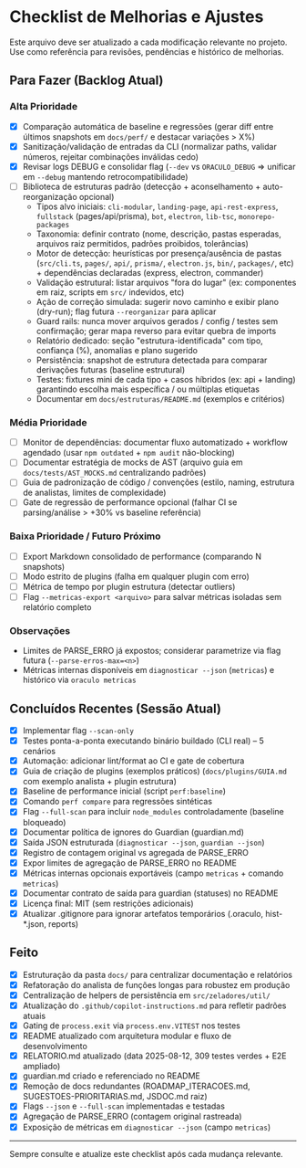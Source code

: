 # Checklist de Melhorias e Ajustes

Este arquivo deve ser atualizado a cada modificação relevante no projeto. Use como referência para revisões, pendências e histórico de melhorias.

## Para Fazer (Backlog Atual)

### Alta Prioridade

- [x] Comparação automática de baseline e regressões (gerar diff entre últimos snapshots em `docs/perf/` e destacar variações > X%)
- [x] Sanitização/validação de entradas da CLI (normalizar paths, validar números, rejeitar combinações inválidas cedo)
- [x] Revisar logs DEBUG e consolidar flag (`--dev` vs `ORACULO_DEBUG` => unificar em `--debug` mantendo retrocompatibilidade)
- [ ] Biblioteca de estruturas padrão (detecção + aconselhamento + auto-reorganização opcional)
  - Tipos alvo iniciais: `cli-modular`, `landing-page`, `api-rest-express`, `fullstack` (pages/api/prisma), `bot`, `electron`, `lib-tsc`, `monorepo-packages`
  - Taxonomia: definir contrato (nome, descrição, pastas esperadas, arquivos raiz permitidos, padrões proibidos, tolerâncias)
  - Motor de detecção: heurísticas por presença/ausência de pastas (`src/cli.ts`, `pages/`, `api/`, `prisma/`, `electron.js`, `bin/`, `packages/`, etc) + dependências declaradas (express, electron, commander)
  - Validação estrutural: listar arquivos "fora do lugar" (ex: componentes em raiz, scripts em `src/` indevidos, etc)
  - Ação de correção simulada: sugerir novo caminho e exibir plano (dry-run); flag futura `--reorganizar` para aplicar
  - Guard rails: nunca mover arquivos gerados / config / testes sem confirmação; gerar mapa reverso para evitar quebra de imports
  - Relatório dedicado: seção "estrutura-identificada" com tipo, confiança (%), anomalias e plano sugerido
  - Persistência: snapshot de estrutura detectada para comparar derivações futuras (baseline estrutural)
  - Testes: fixtures mini de cada tipo + casos híbridos (ex: api + landing) garantindo escolha mais específica / ou múltiplas etiquetas
  - Documentar em `docs/estruturas/README.md` (exemplos e critérios)

### Média Prioridade

- [ ] Monitor de dependências: documentar fluxo automatizado + workflow agendado (usar `npm outdated` + `npm audit` não-blocking)
- [ ] Documentar estratégia de mocks de AST (arquivo guia em `docs/tests/AST_MOCKS.md` centralizando padrões)
- [ ] Guia de padronização de código / convenções (estilo, naming, estrutura de analistas, limites de complexidade)
- [ ] Gate de regressão de performance opcional (falhar CI se parsing/análise > +30% vs baseline referência) <!-- próximo passo: integrar comando perf compare no CI -->

### Baixa Prioridade / Futuro Próximo

- [ ] Export Markdown consolidado de performance (comparando N snapshots)
- [ ] Modo estrito de plugins (falha em qualquer plugin com erro)
- [ ] Métrica de tempo por plugin estrutura (detectar outliers)
- [ ] Flag `--metricas-export <arquivo>` para salvar métricas isoladas sem relatório completo

### Observações

- Limites de PARSE_ERRO já expostos; considerar parametrize via flag futura (`--parse-erros-max=<n>`)
- Métricas internas disponíveis em `diagnosticar --json` (`metricas`) e histórico via `oraculo metricas`

## Concluídos Recentes (Sessão Atual)

- [x] Implementar flag `--scan-only`
- [x] Testes ponta-a-ponta executando binário buildado (CLI real) – 5 cenários
- [x] Automação: adicionar lint/format ao CI e gate de cobertura
- [x] Guia de criação de plugins (exemplos práticos) (`docs/plugins/GUIA.md` com exemplo analista + plugin estrutura)
- [x] Baseline de performance inicial (script `perf:baseline`)
- [x] Comando `perf compare` para regressões sintéticas
- [x] Flag `--full-scan` para incluir `node_modules` controladamente (baseline bloqueado)
- [x] Documentar política de ignores do Guardian (guardian.md)
- [x] Saída JSON estruturada (`diagnosticar --json`, `guardian --json`)
- [x] Registro de contagem original vs agregada de PARSE_ERRO
- [x] Expor limites de agregação de PARSE_ERRO no README
- [x] Métricas internas opcionais exportáveis (campo `metricas` + comando `metricas`)
- [x] Documentar contrato de saída para guardian (statuses) no README
- [x] Licença final: MIT (sem restrições adicionais)
- [x] Atualizar .gitignore para ignorar artefatos temporários (.oraculo, hist-\*.json, reports)

## Feito

- [x] Estruturação da pasta `docs/` para centralizar documentação e relatórios
- [x] Refatoração do analista de funções longas para robustez em produção
- [x] Centralização de helpers de persistência em `src/zeladores/util/`
- [x] Atualização do `.github/copilot-instructions.md` para refletir padrões atuais
- [x] Gating de `process.exit` via `process.env.VITEST` nos testes
- [x] README atualizado com arquitetura modular e fluxo de desenvolvimento
- [x] RELATORIO.md atualizado (data 2025-08-12, 309 testes verdes + E2E ampliado)
- [x] guardian.md criado e referenciado no README
- [x] Remoção de docs redundantes (ROADMAP_ITERACOES.md, SUGESTOES-PRIORITARIAS.md, JSDOC.md raiz)
- [x] Flags `--json` e `--full-scan` implementadas e testadas
- [x] Agregação de PARSE_ERRO (contagem original rastreada)
- [x] Exposição de métricas em `diagnosticar --json` (campo `metricas`)

---

Sempre consulte e atualize este checklist após cada mudança relevante.
